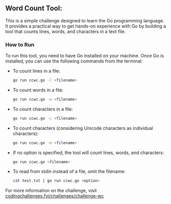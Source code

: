 ## Word Count Tool:

This is a simple challenge designed to learn the Go programming language. It provides a practical way to get hands-on experience with Go by building a tool that counts lines, words, and characters in a text file.

### How to Run

To run this tool, you need to have Go installed on your machine. Once Go is installed, you can use the following commands from the terminal:

- To count lines in a file:
  ```sh
  go run ccwc.go -l <filename>
  ```
- To count words in a file:
  ```sh
  go run ccwc.go -w <filename>
  ```
- To count characters in a file:
  ```sh
  go run ccwc.go -c <filename>
  ```
- To count characters (considering Unicode characters as individual characters):
  ```sh
  go run ccwc.go -m <filename>
  ```
- If no option is specified, the tool will count lines, words, and characters:
  ```sh
  go run ccwc.go <filename>
  ```
- To read from stdin instead of a file, omit the filename:
  ```sh
  cat test.txt | go run ccwc.go <option>
  ```

For more information on the challenge, visit [codingchallenges.fyi/challenges/challenge-wc](https://codingchallenges.fyi/challenges/challenge-wc)
